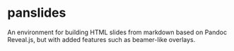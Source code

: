 # panslides
An environment for building HTML slides from markdown based on Pandoc Reveal.js, but with added features such as beamer-like overlays.
